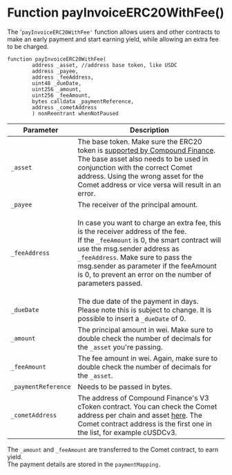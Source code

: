 # Function payInvoiceERC20WithFee()

The '`payInvoiceERC20WithFee'` function allows users and other contracts to make an early payment and start earning yield, while allowing an extra fee to be charged.

```solidity
function payInvoiceERC20WithFee(
        address _asset, //address base token, like USDC
        address _payee,
        address _feeAddress,
        uint48 _dueDate,
        uint256 _amount,
        uint256 _feeAmount,
        bytes calldata _paymentReference,
        address _cometAddress
        ) nonReentrant whenNotPaused
```

| Parameter           | Description                                                                                                                                                                                                                                                                                                                                            |
| ------------------- | ------------------------------------------------------------------------------------------------------------------------------------------------------------------------------------------------------------------------------------------------------------------------------------------------------------------------------------------------------ |
| `_asset`            | The base token. Make sure the ERC20 token is [supported by Compound Finance](https://docs.compound.finance/#networks). The base asset also needs to be used in conjunction with the correct Comet address. Using the wrong asset for the Comet address or vice versa will result in an error.                                                          |
| `_payee`            | The receiver of the principal amount.                                                                                                                                                                                                                                                                                                                  |
| `_feeAddress`       | <p>In case you want to charge an extra fee, this is the receiver address of the fee.<br>If the <code>_feeAmount</code> is 0, the smart contract will use the msg.sender address as <code>_feeAddress</code><em>.</em> Make sure to pass the msg.sender as parameter if the feeAmount is 0, to prevent an error on the number of parameters passed.</p> |
| `_dueDate`          | The due date of the payment in days. Please note this is subject to change. It is possible to insert a `_dueDate` of 0.                                                                                                                                                                                                                                |
| `_amount`           | The principal amount in wei. Make sure to double check the number of decimals for the `_asset` you're passing.                                                                                                                                                                                                                                         |
| `_feeAmount`        | The fee amount in wei. Again, make sure to double check the number of decimals for the `_asset`.                                                                                                                                                                                                                                                       |
| `_paymentReference` | Needs to be passed in bytes.                                                                                                                                                                                                                                                                                                                           |
| `_cometAddress`     | The address of Compound Finance's V3 cToken contract. You can check the Comet address per chain and asset [here](https://docs.compound.finance/#networks). The Comet contract address is the first one in the list, for example cUSDCv3.                                                                                                               |

The `_amount` and `_feeAmount` are transferred to the Comet contract, to earn yield.\
The payment details are stored in the `paymentMapping.`
